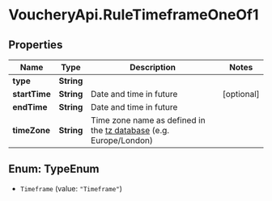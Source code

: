 # VoucheryApi.RuleTimeframeOneOf1

## Properties

Name | Type | Description | Notes
------------ | ------------- | ------------- | -------------
**type** | **String** |  | 
**startTime** | **String** | Date and time in future | [optional] 
**endTime** | **String** | Date and time in future | 
**timeZone** | **String** | Time zone name as defined in the [tz database](http://www.iana.org/time-zones) (e.g. Europe/London) | 



## Enum: TypeEnum


* `Timeframe` (value: `"Timeframe"`)





